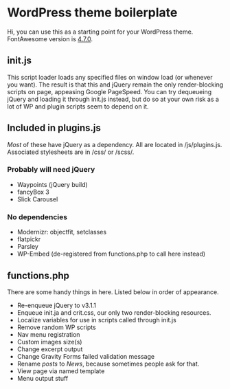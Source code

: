<h1>WordPress theme boilerplate</h1>

<p>Hi, you can use this as a starting point for your WordPress theme. FontAwesome version is <a href="http://fontawesome.io/icons/" target="_blank">4.7.0</a>.</p>

<h2>init.js</h2>
<p>This script loader loads any specified files on window load (or whenever you want). The result is that this and jQuery remain the only render-blocking scripts on page, appeasing Google PageSpeed. You can try dequeueing jQuery and loading it through init.js instead, but do so at your own risk as a lot of WP and plugin scripts seem to depend on it.</p>



<h2>Included in plugins.js</h2>
<p><i>Most</i> of these have jQuery as a dependency. All are located in /js/plugins.js. Associated stylesheets are in /css/ or /scss/.</p>

<h3>Probably will need jQuery</h3>
<ul>
	<li>Waypoints (jQuery build)</li>
	<li>fancyBox 3</li>
	<li>Slick Carousel</li>
</ul>

<h3>No dependencies</h3>
<ul>
	<li>Modernizr: objectfit, setclasses</li>
	<li>flatpickr</li>
	<li>Parsley</li>
	<li>WP-Embed (de-registered from functions.php to call here instead)</li>
</ul>

<h2>functions.php</h2>
<p>There are some handy things in here. Listed below in order of appearance.</p>

<ul>
	<li>Re-enqueue jQuery to v3.1.1</li>
	<li>Enqueue init.ja and crit.css, our only two render-blocking resources.</li>
	<li>Localize variables for use in scripts called through init.js</li>
	<li>Remove random WP scripts</li>
	<li>Nav menu registration</li>
	<li>Custom images size(s)</li>
	<li>Change excerpt output</li>
	<li>Change Gravity Forms failed validation message</li>
	<li>Rename <i>posts</i> to <i>News</i>, because sometimes people ask for that.</li>
	<li>View page via named template</li>
	<li>Menu output stuff</li>
</ul>

